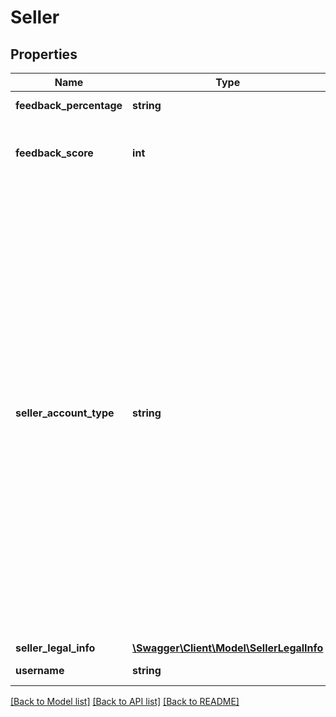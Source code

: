# Seller

## Properties
Name | Type | Description | Notes
------------ | ------------- | ------------- | -------------
**feedback_percentage** | **string** | The percentage of the total positive feedback. | [optional] 
**feedback_score** | **int** | The feedback score of the seller. This value is based on the ratings from eBay members that bought items from this seller. | [optional] 
**seller_account_type** | **string** | Indicates if the seller is a business or an individual. This is determined when the seller registers with eBay. If they register for a business account, this value will be BUSINESS. If they register for a private account, this value will be INDIVIDUAL. This designation is required by the tax laws in some countries. This field is returned only on the following sites. EBAY-AT &amp;nbsp;&amp;nbsp;&amp;nbsp;EBAY-BE &amp;nbsp;&amp;nbsp;&amp;nbsp;EBAY-CH &amp;nbsp;&amp;nbsp;&amp;nbsp;EBAY-DE &amp;nbsp;&amp;nbsp;&amp;nbsp;EBAY-ES &amp;nbsp;&amp;nbsp;&amp;nbsp;EBAY-FR &amp;nbsp;&amp;nbsp;&amp;nbsp;EBAY-GB &amp;nbsp;&amp;nbsp;&amp;nbsp;EBAY-IE &amp;nbsp;&amp;nbsp;&amp;nbsp; EBAY-IT &amp;nbsp;&amp;nbsp;&amp;nbsp;EBAY-PL Valid values: BUSINESS INDIVIDUALCode so that your app gracefully handles any future changes to this list. | [optional] 
**seller_legal_info** | [**\Swagger\Client\Model\SellerLegalInfo**](SellerLegalInfo.md) |  | [optional] 
**username** | **string** | The user name created by the seller for use on eBay. | [optional] 

[[Back to Model list]](../README.md#documentation-for-models) [[Back to API list]](../README.md#documentation-for-api-endpoints) [[Back to README]](../README.md)


